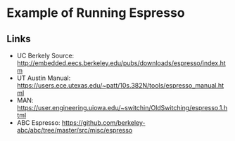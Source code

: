 
# Example of Running Espresso

## Links

* UC Berkely Source: <http://embedded.eecs.berkeley.edu/pubs/downloads/espresso/index.htm>
* UT Austin Manual: <https://users.ece.utexas.edu/~patt/10s.382N/tools/espresso_manual.html>
* MAN: <https://user.engineering.uiowa.edu/~switchin/OldSwitching/espresso.1.html>
* ABC Espresso: <https://github.com/berkeley-abc/abc/tree/master/src/misc/espresso>
